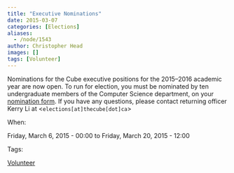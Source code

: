 ```yaml
---
title: "Executive Nominations"
date: 2015-03-07
categories: [Elections]
aliases:
  - /node/1543
author: Christopher Head
images: []
tags: [Volunteer]
---
```


Nominations for the Cube executive positions for the 2015–2016 academic year are now open. To run for election, you must be nominated by ten undergraduate members of the Computer Science department, on your [nomination form](/files/2015%20Nomination%20Form.pdf). If you have any questions, please contact returning officer Kerry Li at <`elections[at]thecube[dot]ca`\>

When: 

Friday, March 6, 2015 - 00:00 to Friday, March 20, 2015 - 12:00

Tags: 

[Volunteer](/club/volunteer)
